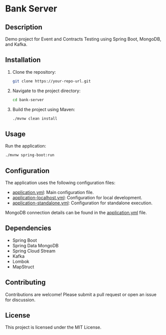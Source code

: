 # Bank Server

## Description
Demo project for Event and Contracts Testing using Spring Boot, MongoDB, and Kafka.

## Installation
1. Clone the repository:
   ```bash
   git clone https://your-repo-url.git
   ```
2. Navigate to the project directory:
   ```bash
   cd bank-server
   ```
3. Build the project using Maven:
   ```bash
   ./mvnw clean install
   ```

## Usage
Run the application:
```bash
./mvnw spring-boot:run
```

## Configuration
The application uses the following configuration files:
- [application.yml](cci:7://file:///Users/joseenrique.garcia/Developer/private/apifirst-contracts/src/main/resources/application.yml:0:0-0:0): Main configuration file.
- [application-localhost.yml](cci:7://file:///Users/joseenrique.garcia/Developer/private/apifirst-contracts/src/main/resources/application-localhost.yml:0:0-0:0): Configuration for local development.
- [application-standalone.yml](cci:7://file:///Users/joseenrique.garcia/Developer/private/apifirst-contracts/src/main/resources/application-standalone.yml:0:0-0:0): Configuration for standalone execution.

MongoDB connection details can be found in the [application.yml](cci:7://file:///Users/joseenrique.garcia/Developer/private/apifirst-contracts/src/main/resources/application.yml:0:0-0:0) file.

## Dependencies
- Spring Boot
- Spring Data MongoDB
- Spring Cloud Stream
- Kafka
- Lombok
- MapStruct

## Contributing
Contributions are welcome! Please submit a pull request or open an issue for discussion.

## License
This project is licensed under the MIT License.